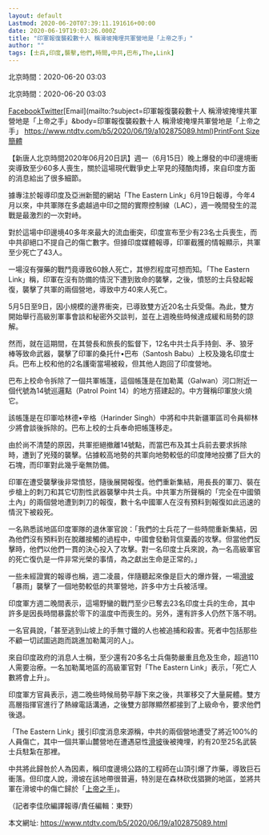 ```yaml
---
layout: default
Lastmod: 2020-06-20T07:39:11.191616+00:00
date: 2020-06-19T19:03:26.000Z
title: "印軍報復襲殺數十人 稱滑坡掩埋共軍營地是「上帝之手」"
author: ""
tags: [士兵,印度,襲擊,他們,時間,中共,巴布,The,Link]
---
```


北京時間：2020-06-20 03:03

北京時間：2020-06-20 03:03

[Facebook](https://www.facebook.com/sharer/sharer.php?u=https://www.ntdtv.com/b5/2020/06/19/a102875089.html)[Twitter](https://twitter.com/intent/tweet?text=%E5%8D%B0%E8%BB%8D%E5%A0%B1%E5%BE%A9%E8%A5%B2%E6%AE%BA%E6%95%B8%E5%8D%81%E4%BA%BA+%E7%A8%B1%E6%BB%91%E5%9D%A1%E6%8E%A9%E5%9F%8B%E5%85%B1%E8%BB%8D%E7%87%9F%E5%9C%B0%E6%98%AF%E3%80%8C%E4%B8%8A%E5%B8%9D%E4%B9%8B%E6%89%8B%E3%80%8D&url=https://www.ntdtv.com/b5/2020/06/19/a102875089.html&via=ntdchinese)[Email](mailto:?subject=印軍報復襲殺數十人 稱滑坡掩埋共軍營地是「上帝之手」&body=印軍報復襲殺數十人 稱滑坡掩埋共軍營地是「上帝之手」 https://www.ntdtv.com/b5/2020/06/19/a102875089.html)[Print](#Print)[Font Size](javascript:void(0))[簡體](https://www.ntdtv.com/gb/2020/06/19/a102875089.html)

【新唐人北京時間2020年06月20日訊】週一（6月15日）晚上爆發的中印邊境衝突導致至少60多人喪生，關於這場現代戰爭史上罕見的殘酷肉搏，來自印度方面的消息給出了很多細節。

據專注於報導印度及亞洲新聞的網站「The Eastern Link」6月19日報導，今年4月以來，中共軍隊在多處越過中印之間的實際控制線（LAC），週一晚間發生的混戰是最激烈的一次對峙。

對於這場中印邊境40多年來最大的流血衝突，印度宣布至少有23名士兵喪生，而中共卻絕口不提自己的傷亡數字。但據印度媒體報導，印軍截獲的情報顯示，共軍至少死亡了43人。

一場沒有彈藥的戰鬥竟導致60餘人死亡，其慘烈程度可想而知。「The Eastern Link」稱，印軍在沒有防備的情況下遭到致命的襲擊，之後，憤怒的士兵發起報復，襲擊了共軍的兩個營地，導致中方40來人死亡。

5月5日至9日，因小規模的邊界衝突，已導致雙方近20名士兵受傷。為此，雙方開始舉行高級別軍事會談和秘密外交談判，並在上週晚些時候達成緩和局勢的諒解。

然而，就在這期間，在其營長和旅長的監督下，12名中共士兵手持劍、矛、狼牙棒等致命武器，襲擊了印軍的桑托什•巴布（Santosh Babu）上校及幾名印度士兵。巴布上校和他的2名護衛當場被殺，但其他人跑回了印度營地。

巴布上校命令拆除了一個共軍帳篷，這個帳篷是在加勒萬（Galwan）河口附近一個代號為14號巡邏點（Patrol Point 14）的地方搭建起的。中方聲稱印軍放火燒它。

該帳篷是在印軍哈林德•辛格（Harinder Singh）中將和中共新疆軍區司令員柳林少將會談後拆除的。巴布上校的士兵奉命把帳篷移走。

由於尚不清楚的原因，共軍拒絕撤離14號點，而當巴布及其士兵前去要求拆除時，遭到了兇殘的襲擊。佔據較高地勢的共軍向地勢較低的印度陣地投擲了巨大的石塊，而印軍對此幾乎毫無防備。

印軍在遭受襲擊後非常憤怒，隨後展開報復。他們重新集結，用長長的軍刀、裝在步槍上的刺刀和其它切割性武器襲擊中共士兵。中共軍方所聲稱的「完全在中國領土內」的兩個營地遭到刺刀的報復，數十名中國軍人在沒有預料到報復如此迅速的情況下被殺死。

一名熟悉該地區印度軍隊的退休軍官說：「我們的士兵花了一些時間重新集結，因為他們沒有預料到在脫離接觸的過程中，中國會發動背信棄義的攻擊。但當他們反擊時，他們以他們一貫的決心投入了攻擊。對一名印度士兵來說，為一名高級軍官的死亡復仇是一件非常光榮的事情，為之獻出生命是正常的。」

一些未經證實的報導也稱，週二凌晨，伴隨聽起來像是巨大的爆炸聲，一場[滑坡](https://www.ntdtv.com/b5/滑坡.htm)「暴雨」襲擊了一個地勢較低的共軍營地，許多中方士兵被活埋。

印度軍方週二晚間表示，這場野蠻的戰鬥至少已奪去23名印度士兵的生命，其中許多是因長時間暴露於零下的溫度中而喪生的。另外，還有許多人仍然下落不明。

一名官員說，「甚至逃到山坡上的手無寸鐵的人也被追捕和殺害。死者中包括那些不顧一切試圖逃跑而跳進加勒萬河的人」。

來自印度政府的消息人士稱，至少還有20多名士兵傷勢嚴重且危及生命，超過110人需要治療。一名加勒萬地區的高級軍官對「The Eastern Link」表示，「死亡人數將會上升」。

印度軍方官員表示，週二晚些時候局勢平靜下來之後，共軍移交了大量屍體。雙方高層指揮官進行了熱線電話溝通，之後雙方部隊顯然都接到了上級命令，要求他們後退。

「The Eastern Link」援引印度消息來源稱，中共的兩個營地遭受了將近100%的人員傷亡，其中一個共軍山麓營地在遭遇惡性[滑坡](https://www.ntdtv.com/b5/滑坡.htm)後被掩埋，約有20至25名武裝士兵駐紮在那裡。

中共將此歸咎於人為因素，稱印度邊境公路的工程師在山頂引爆了炸藥，導致巨石衝落。但印度人說，滑坡在該地帶很普遍，特別是在森林砍伐猖獗的地區，並將共軍在滑坡中的傷亡歸於「[上帝之手](https://www.ntdtv.com/b5/上帝之手.htm)」。

（記者李佳欣編譯報導/責任編輯：東野）

本文網址: https://www.ntdtv.com/b5/2020/06/19/a102875089.html

